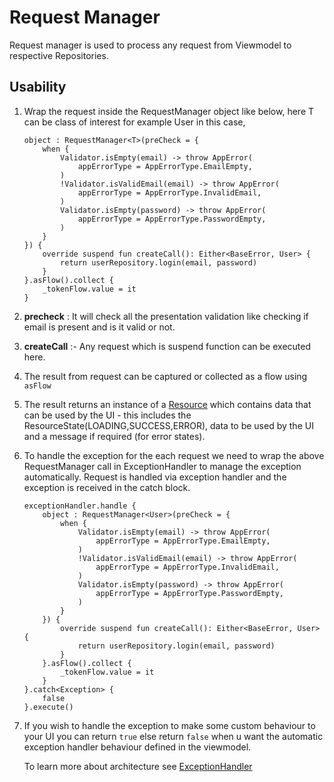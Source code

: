# Request Manager

Request manager is used to process any request from Viewmodel to respective Repositories.



## Usability

1. Wrap the request inside the RequestManager object like below, here T can be class of interest for example User in this case,

   ```
   object : RequestManager<T>(preCheck = {
       when {
           Validator.isEmpty(email) -> throw AppError(
               appErrorType = AppErrorType.EmailEmpty,
           )
           !Validator.isValidEmail(email) -> throw AppError(
               appErrorType = AppErrorType.InvalidEmail,
           )
           Validator.isEmpty(password) -> throw AppError(
               appErrorType = AppErrorType.PasswordEmpty,
           )
       }
   }) {
       override suspend fun createCall(): Either<BaseError, User> {
           return userRepository.login(email, password)
       }
   }.asFlow().collect {
       _tokenFlow.value = it
   }
   ```

2. **precheck** : It will check all the presentation validation like checking if email is present and is it valid or not.

3. **createCall** :- Any request which is suspend function can be executed here.

4. The result from request can be captured or collected as a flow using `asFlow`

5. The result returns an instance of a  [Resource](https://github.com/NeoSOFT-Technologies/mobile-android/blob/main/domain/src/main/java/com/core/utils/Resource.kt) which contains data that can be used by the UI - this includes the ResourceState(LOADING,SUCCESS,ERROR), data to be used by the UI and a message if required (for error states).

6. To handle the exception for the each request we need to wrap the above RequestManager call in ExceptionHandler to manage the exception automatically. Request is handled via exception handler and the exception is received in the catch block.		

   ```
   exceptionHandler.handle {
       object : RequestManager<User>(preCheck = {
           when {
               Validator.isEmpty(email) -> throw AppError(
                   appErrorType = AppErrorType.EmailEmpty,
               )
               !Validator.isValidEmail(email) -> throw AppError(
                   appErrorType = AppErrorType.InvalidEmail,
               )
               Validator.isEmpty(password) -> throw AppError(
                   appErrorType = AppErrorType.PasswordEmpty,
               )
           }
       }) {
           override suspend fun createCall(): Either<BaseError, User> {
               return userRepository.login(email, password)
           }
       }.asFlow().collect {
           _tokenFlow.value = it
       }
   }.catch<Exception> {
       false
   }.execute()
   ```

7. If you wish to handle the exception to make some custom behaviour to your UI you can return `true` else return `false` when u want the automatic exception handler behaviour defined in the viewmodel.

  	 To learn more about architecture see [ExceptionHandler](exception-handling.md)

